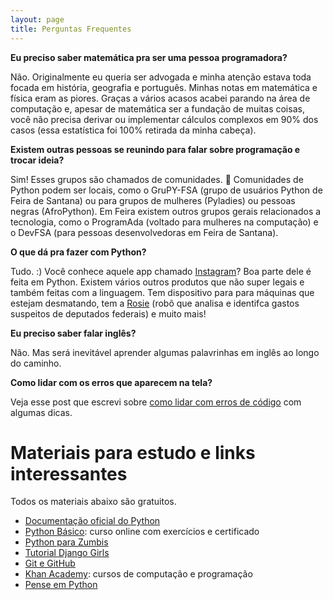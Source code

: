 ```yaml
---
layout: page
title: Perguntas Frequentes
---
```


**Eu preciso saber matemática pra ser uma pessoa programadora?**

Não. Originalmente eu queria ser advogada e minha atenção estava
toda focada em história, geografia e português. Minhas notas em
matemática e física eram as piores. Graças a vários acasos acabei
parando na área de computação e, apesar de matemática ser a
fundação de muitas coisas, você não precisa derivar ou implementar
cálculos complexos em 90% dos casos (essa estatística foi 100%
retirada da minha cabeça).

**Existem outras pessoas se reunindo para falar sobre programação e trocar ideia?**

Sim! Esses grupos são chamados de comunidades. 💛
Comunidades de Python podem ser locais, como o GruPY-FSA (grupo de usuários Python de
Feira de Santana) ou para grupos de mulheres (Pyladies) ou pessoas negras (AfroPython).
Em Feira existem outros grupos gerais relacionados a tecnologia, como o ProgramAda
(voltado para mulheres na computação) e o DevFSA (para pessoas desenvolvedoras em
Feira de Santana).

**O que dá pra fazer com Python?**

Tudo. :) Você conhece aquele app chamado [Instagram](instagram.com)?
Boa parte dele é feita em Python.
Existem vários outros produtos que não super legais e também feitas
com a linguagem. Tem dispositivo para para máquinas que estejam desmatando,
tem a [Rosie](https://twitter.com/RosieDaSerenata)
(robô que analisa e identifca gastos suspeitos de deputados federais) e muito mais!

**Eu preciso saber falar inglês?**

Não. Mas será inevitável aprender algumas palavrinhas em inglês ao longo do caminho.

**Como lidar com os erros que aparecem na tela?**

Veja esse post que escrevi sobre [como lidar com erros de código](/posts/lidando-com-erros/)
com algumas dicas.

# Materiais para estudo e links interessantes

Todos os materiais abaixo são gratuitos.

* [Documentação oficial do Python](https://docs.python.org/pt-br/3/)
* [Python Básico](https://solyd.com.br/treinamentos/python-basico): curso online com exercícios e certificado
* [Python para Zumbis](https://github.com/fmasanori/PPZ)
* [Tutorial Django Girls](https://tutorial.djangogirls.org/pt/)
* [Git e GitHub](https://digitalinnovation.one/cursos/introducao-ao-github-e-comandos-essenciais-para-trabalhar-em-equipe?ref=certificate/1DCCBBE9)
* [Khan Academy](https://pt.khanacademy.org/): cursos de computação e programação
* [Pense em Python](https://penseallen.github.io/PensePython2e/)
